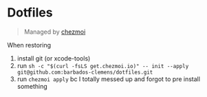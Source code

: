 # Dotfiles

> Managed by [chezmoi](https://www.chezmoi.io/)

When restoring

1. install git (or xcode-tools)
1. run `sh -c "$(curl -fsLS get.chezmoi.io)" -- init --apply git@github.com:barbados-clemens/dotfiles.git`
1. run `chezmoi apply` bc I totally messed up and forgot to pre install something
